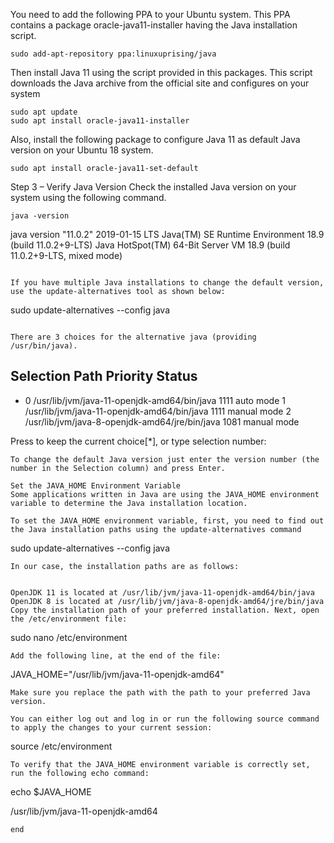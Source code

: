 You need to add the following PPA to your Ubuntu system. This PPA contains a package oracle-java11-installer having the Java installation script.
```
sudo add-apt-repository ppa:linuxuprising/java
```
Then install Java 11 using the script provided in this packages. This script downloads the Java archive from the official site and configures on your system
```
sudo apt update
sudo apt install oracle-java11-installer
```
Also, install the following package to configure Java 11 as default Java version on your Ubuntu 18 system.
```
sudo apt install oracle-java11-set-default
```
Step 3 – Verify Java Version
Check the installed Java version on your system using the following command.
```
java -version
```
java version "11.0.2" 2019-01-15 LTS
Java(TM) SE Runtime Environment 18.9 (build 11.0.2+9-LTS)
Java HotSpot(TM) 64-Bit Server VM 18.9 (build 11.0.2+9-LTS, mixed mode)
```

If you have multiple Java installations to change the default version, use the update-alternatives tool as shown below:
```
sudo update-alternatives --config java
```

There are 3 choices for the alternative java (providing /usr/bin/java).
```
  Selection    Path                                            Priority   Status
------------------------------------------------------------
* 0            /usr/lib/jvm/java-11-openjdk-amd64/bin/java      1111      auto mode
  1            /usr/lib/jvm/java-11-openjdk-amd64/bin/java      1111      manual mode
  2            /usr/lib/jvm/java-8-openjdk-amd64/jre/bin/java   1081      manual mode

Press <enter> to keep the current choice[*], or type selection number:
```
To change the default Java version just enter the version number (the number in the Selection column) and press Enter.

Set the JAVA_HOME Environment Variable
Some applications written in Java are using the JAVA_HOME environment variable to determine the Java installation location.

To set the JAVA_HOME environment variable, first, you need to find out the Java installation paths using the update-alternatives command
```
sudo update-alternatives --config java
```
In our case, the installation paths are as follows:


OpenJDK 11 is located at /usr/lib/jvm/java-11-openjdk-amd64/bin/java
OpenJDK 8 is located at /usr/lib/jvm/java-8-openjdk-amd64/jre/bin/java
Copy the installation path of your preferred installation. Next, open the /etc/environment file:
```
sudo nano /etc/environment
```
Add the following line, at the end of the file:

```
JAVA_HOME="/usr/lib/jvm/java-11-openjdk-amd64"
```
Make sure you replace the path with the path to your preferred Java version.

You can either log out and log in or run the following source command to apply the changes to your current session:
```
source /etc/environment
```
To verify that the JAVA_HOME environment variable is correctly set, run the following echo command:

```
echo $JAVA_HOME

/usr/lib/jvm/java-11-openjdk-amd64
```
end
